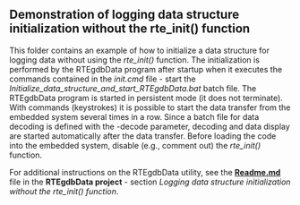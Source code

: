 ## Demonstration of logging data structure initialization without the rte_init() function

This folder contains an example of how to initialize a data structure for logging data without using the *rte_init()* function. The initialization is performed by the RTEgdbData program after startup when it executes the commands contained in the *init.cmd* file - start the *Initialize_data_structure_and_start_RTEgdbData.bat* batch file. The RTEgdbData program is started in persistent mode (it does not terminate). With commands (keystrokes) it is possible to start the data transfer from the embedded system several times in a row. Since a batch file for data decoding is defined with the -decode parameter, decoding and data display are started automatically after the data transfer. Before loading the code into the embedded system, disable (e.g., comment out) the *rte_init()* function.

For additional instructions on the RTEgdbData utility, see the **[Readme.md](https://github.com/RTEdbg/RTEgdbData/blob/master/Readme.md)** file in the **RTEgdbData project** - section *Logging data structure initialization without the rte_init() function*.